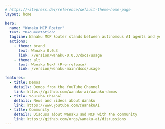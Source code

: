 ```yaml
---
# https://vitepress.dev/reference/default-theme-home-page
layout: home

hero:
  name: "Wanaku MCP Router"
  text: "Documentation"
  tagline: Wanaku MCP Router stands between autonomous AI agents and your enterprise systems
  actions:
    - theme: brand
      text: Wanaku 0.0.3
      link: /version/wanaku-0.0.3/docs/usage
    - theme: alt
      text: Wanaku Next (Pre-release)
      link: /version/wanaku-main/docs/usage

features:
  - title: Demos
    details: Demos from the YouTube Channel 
    link: https://github.com/wanaku-ai/wanaku-demos
  - title: YouTube Channel
    details: News and videos about Wanaku
    link: https://www.youtube.com/@WanakuAI
  - title: Community
    details: Discuss about Wanaku and MCP with the community
    link: https://github.com/orgs/wanaku-ai/discussions
---
```


